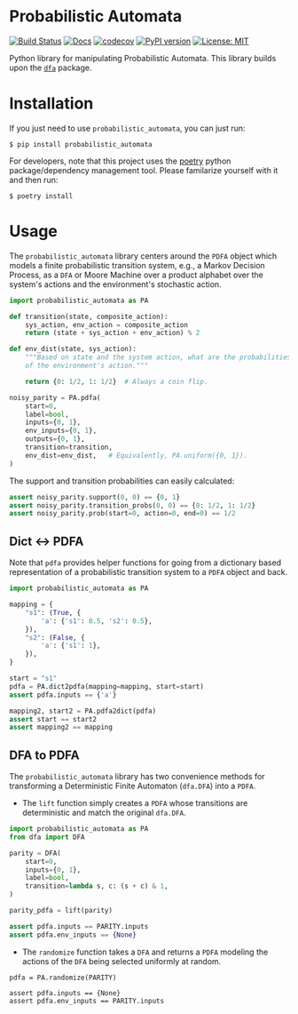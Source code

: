 # Probabilistic Automata

[![Build Status](https://cloud.drone.io/api/badges/mvcisback/probabilistic_automata/status.svg)](https://cloud.drone.io/mvcisback/probabilistic_automata)
[![Docs](https://img.shields.io/badge/API-link-color)](https://mvcisback.github.io/probabilistic_automata)
[![codecov](https://codecov.io/gh/mvcisback/probabilistic_automata/branch/master/graph/badge.svg)](https://codecov.io/gh/mvcisback/probabilistic_automata)
[![PyPI version](https://badge.fury.io/py/probabilistic_automata.svg)](https://badge.fury.io/py/probabilistic_automata)
[![License: MIT](https://img.shields.io/badge/License-MIT-yellow.svg)](https://opensource.org/licenses/MIT)

Python library for manipulating Probabilistic Automata. This library
builds upon the [`dfa`](https://github.com/mvcisback/dfa) package.

# Installation

If you just need to use `probabilistic_automata`, you can just run:

`$ pip install probabilistic_automata`

For developers, note that this project uses the
[poetry](https://poetry.eustace.io/) python package/dependency
management tool. Please familarize yourself with it and then
run:

`$ poetry install`

# Usage

The `probabilistic_automata` library centers around the `PDFA` object
which models a finite probabilistic transition system, e.g., a Markov
Decision Process, as a `DFA` or Moore Machine over a product alphabet
over the system's actions and the environment's stochastic action.

```python
import probabilistic_automata as PA

def transition(state, composite_action):
    sys_action, env_action = composite_action
    return (state + sys_action + env_action) % 2

def env_dist(state, sys_action):
    """Based on state and the system action, what are the probabilities 
    of the environment's action."""

    return {0: 1/2, 1: 1/2}  # Always a coin flip.

noisy_parity = PA.pdfa(
    start=0,
    label=bool,
    inputs={0, 1},
    env_inputs={0, 1},
    outputs={0, 1},
    transition=transition,
    env_dist=env_dist,   # Equivalently, PA.uniform({0, 1}).
)
```

The support and transition probabilities can easily calculated:

```python
assert noisy_parity.support(0, 0) == {0, 1}
assert noisy_parity.transition_probs(0, 0) == {0: 1/2, 1: 1/2}
assert noisy_parity.prob(start=0, action=0, end=0) == 1/2
```

## Dict <-> PDFA

Note that `pdfa` provides helper functions for going from a dictionary
based representation of a probabilistic transition system to a `PDFA`
object and back.

```python
import probabilistic_automata as PA

mapping = {
    "s1": (True, {
        'a': {'s1': 0.5, 's2': 0.5},
    }),
    "s2": (False, {
        'a': {'s1': 1},
    }),
}

start = "s1"
pdfa = PA.dict2pdfa(mapping=mapping, start=start)
assert pdfa.inputs == {'a'}

mapping2, start2 = PA.pdfa2dict(pdfa)
assert start == start2
assert mapping2 == mapping
```


## DFA to PDFA

The `probabilistic_automata` library has two convenience methods for
transforming a Deterministic Finite Automaton (`dfa.DFA`) into a
`PDFA`.

- The `lift` function simply creates a `PDFA` whose transitions are
  deterministic and match the original `dfa.DFA`.

```python
import probabilistic_automata as PA
from dfa import DFA

parity = DFA(
    start=0,
    inputs={0, 1},
    label=bool,
    transition=lambda s, c: (s + c) & 1,
)

parity_pdfa = lift(parity)

assert pdfa.inputs == PARITY.inputs
assert pdfa.env_inputs == {None}
```

- The `randomize` function takes a `DFA` and returns a `PDFA` modeling
  the actions of the `DFA` being selected uniformly at random.

```
pdfa = PA.randomize(PARITY)

assert pdfa.inputs == {None}
assert pdfa.env_inputs == PARITY.inputs
```

